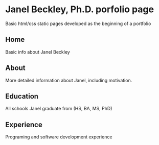 # Janel Beckley, Ph.D. porfolio page
Basic html/css static pages developed as the beginning of a portfolio

## Home
Basic info about Janel Beckley

## About
More detailed information about Janel, including motivation.

## Education
All schools Janel graduate from (HS, BA, MS, PhD)

## Experience
Programing and software development experience
